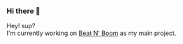 ### Hi there 👋

<!--
**iMADi-ARCH/iMADi-ARCH** is a ✨ _special_ ✨ repository because its `README.md` (this file) appears on your GitHub profile.
Here are some ideas to get you started:
-->
<!--
- 🔭 I’m currently working on a game named "MONzTER BOI" in the [MONzTER-DEVS Organization](https://github.com/MONzTER-DEVS).
- 🌱 I’m currently 
- 📫 You can join our [Discord](https://discord.gg/JWsuCXSwnp) to have a chat.
-->

Hey! sup? <BR>
I'm currently working on [Beat N' Boom](https://github.com/MONzTER-DEVS/BeatBoomer) as my main project.

